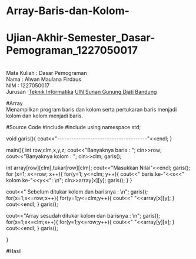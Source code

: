 # Array-Baris-dan-Kolom-
# Ujian-Akhir-Semester_Dasar-Pemograman_1227050017
<br>Mata Kuliah 		: Dasar Pemograman
<br>Nama		      	: Alwan Maulana Firdaus
<br>NIM		           	:	1227050017
<br>Jurusan		    	:[Teknik Informatika](http://if.uinsgd.ac.id/) [UIN Sunan Gunung Djati Bandung](https://uinsgd.ac.id/) 

#Array
<br>Menampilkan program baris dan kolom serta pertukaran baris menjadi kolom dan kolom menjadi baris.

#Source Code
#include 
#include 
using namespace std;

void garis(){
cout<<"--------------------------------------"<<endl;
}

main(){
int row,clm,x,y,z;
cout<<"Banyaknya baris : ";
cin>>row;
cout<<"Banyaknya kolom : ";
cin>>clm;
garis();

int array[row][clm],tukar[row][clm]; 
cout<<"Masukkan Nilai"<<endl;
garis();
for (x=1; x<=row; x++){
	for(y=1; y<=clm; y++){
		cout<<" baris ke-"<<x<<" kolom ke-"<<y<<": \n";
		cin>>array[x][y];
		garis();
	}
}

cout<<" Sebelum ditukar kolom dan barisnya : \n";
garis();
for(x=1;x<=row;x++){
	for(y=1;y<=clm;y++){
		cout<<"  "<<array[x][y];
	}
	cout<<endl;
}
garis();

cout<<"Array sesudah ditukar kolom dan barisnya : \n";
garis();
for(x=1;x<=clm;x++){
	for(y=1;y<=row;y++){
		cout<<"  "<<array[y][x];
	}
	cout<<endl;
}
garis();


}

#Hasil

